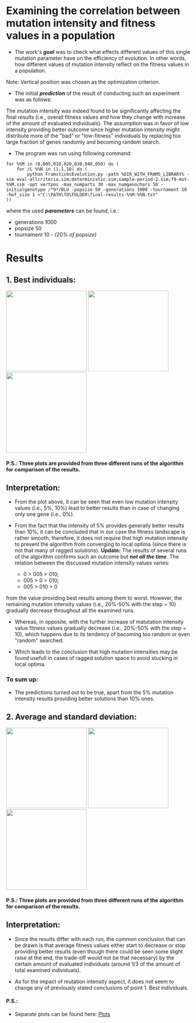# Examining the correlation between mutation intensity and fitness values in a population

- The work's ***goal*** was to check what effects different values of this single mutation parameter have on the efficiency of evolution. In other words, how different values of mutation intensity reflect on the fitness values in a population.

Note: Vertical position was chosen as the optimization criterion.

- The initial ***prediction*** of the result of conducting such an experiment was as follows:

The mutation intensity was indeed found to be significantly affecting the final results (i.e., overall fitness values and how they change with increase of the amount of evaluated individuals). The assumption was in favor of low intensity providing better outcome since higher mutation intensity might distribute more of the "bad" or "low-fitness" individuals by replacing too large fraction of genes randomly and becoming random search.

- The program was run using following command: 

```
for %%M in (0,005,010,020,030,040,050) do (
	for /L %%N in (1,1,10) do (
        python FramsticksEvolution.py -path %DIR_WITH_FRAMS_LIBRARY% -sim eval-allcriteria.sim;deterministic.sim;sample-period-2.sim;f9-mut-%%M.sim -opt vertpos -max_numparts 30 -max_numgenochars 50 -initialgenotype /*9*/BLU -popsize 50 -generations 1000 -tournament 10 -hof_size 1 >"C:\PATH\TO\FOLDER\final-results-%%M-%%N.txt"
))
```

where the used ***parameters*** can be found, i.e.:

  - generations 1000
  - popsize 50
  - tournament 10 - *(20% of popsize)*

# Results

## 1. Best individuals:

<div style="display: flex, direction: row">
	<img src="https://github.com/allsuitablenamesarealreadytaken/evolution-and-mutation-intensity/blob/main/plots/best%20individuals/best%20individuals%20plot%20all%20mutation%20intensities%20together.png" height="220">
	<img src="https://github.com/allsuitablenamesarealreadytaken/evolution-and-mutation-intensity/blob/main/plots/best%20individuals/bests%20plot%20all%20mutation%20intensities%20together%202.png" height="220">
	<img src="https://github.com/allsuitablenamesarealreadytaken/evolution-and-mutation-intensity/blob/main/plots/best%20individuals/bests%20plot%20all%20mutation%20intensities%20together%203.png" height="220">
</div>

#### P.S.: Three plots are provided from three different runs of the algorithm for comparison of the results.

## Interpretation:

- From the plot above, it can be seen that even low mutation intensity values (i.e., 5%, 10%) lead to better results than in case of changing only one gene (i.e., 0%).

- From the fact that the intensity of 5% provides generally better results than 10%, it can be concluded that in our case the fitness landscape is rather smooth, therefore, it does not require that high mutation intensity to prevent the algorithm from converging to local optima (since there is not that many of ragged solutions). **Update:** The results of several runs of the algorithm confirms such an outcome but ***not all the time***. The relation between the discussed mutation intensity values varies: 
	- 0 > 005 > 010;
	- 005 > 0 > 010;
	- 005 > 010 > 0
	
from the value providing best results among them to worst. However, the remaining mutation intensity values (i.e., 20%-50% with the step = 10) gradually decrease throughout all the examined runs.

- Whereas, in opposite, with the further increase of matutation intensity value fitness values gradually decrease (i.e., 20%-50% with the step = 10), which happens due to its tendency of becoming too random or even "random" searched.

- Which leads to the conclusion that high mutation intensities may be found usefull in cases of ragged solution space to avoid stucking in local optima.

### To sum up:

- The predictions turned out to be true, apart from the 5% mutation intensity results providing better solutions than 10% ones.

## 2. Average and standard deviation:

<div style="display: flex, direction: row">
	<img src="https://github.com/allsuitablenamesarealreadytaken/evolution-and-mutation-intensity/blob/main/plots/avg-stddev/avg-stddev%20plot%20all%20mutation%20intensities%20together.png" height="220">
	<img src="https://github.com/allsuitablenamesarealreadytaken/evolution-and-mutation-intensity/blob/main/plots/avg-stddev/means%20plot%20all%20mutation%20intensities%20together%201.png" height="220">
	<img src="https://github.com/allsuitablenamesarealreadytaken/evolution-and-mutation-intensity/blob/main/plots/avg-stddev/means%20plot%20all%20mutation%20intensities%20together%202.png" height="220">
</div>

#### P.S.: Three plots are provided from three different runs of the algorithm for comparison of the results.

## Interpretation: 

- Since the results differ with each run, the common conclusion that can be drawn is that average fitness values either start to decrease or stop providing better results (even though there could be seen some slight raise at the end, the trade-off would not be that necessary) by the certain amount of evaluated individuals (around 1/3 of the amount of total examined individuals).

- As for the impact of mutation intensity aspect, it does not seem to change any of previously stated conclusions of point 1. Best individuals.

#### P.S.: 

- Separate plots can be found here: [Plots](https://github.com/allsuitablenamesarealreadytaken/evolution-and-mutation-intensity/blob/main/plots/)
